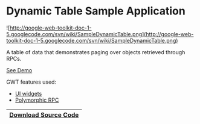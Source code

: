 # Dynamic Table Sample Application #

![http://google-web-toolkit-doc-1-5.googlecode.com/svn/wiki/SampleDynamicTable.png](http://google-web-toolkit-doc-1-5.googlecode.com/svn/wiki/SampleDynamicTable.png)

A table of data that demonstrates paging over objects retrieved through RPCs.

[See Demo](http://gwt.google.com/samples/DynaTable/DynaTable.html)

GWT features used:

  * [UI widgets](DevGuideUserInterface.md)
  * [Polymorphic RPC](DevGuideRemoteProcedureCalls.md)

| **[Download Source Code](http://code.google.com/webtoolkit/download.html)** |
|:----------------------------------------------------------------------------|
